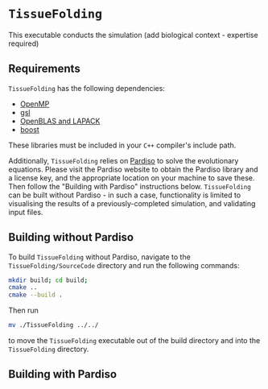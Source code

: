 # `TissueFolding`

This executable conducts the simulation (add biological context - expertise required)

## Requirements

`TissueFolding` has the following dependencies:

- [OpenMP](https://www.openmp.org/)
- [gsl](https://www.gnu.org/software/gsl/)
- [OpenBLAS and LAPACK](https://www.openblas.net/)
- [boost](https://www.boost.org/)

These libraries must be included in your `C++` compiler's include path.

Additionally, `TissueFolding` relies on [Pardiso](https://www.pardiso-project.org/) to solve the evolutionary equations. Please visit the Pardiso website to obtain the Pardiso library and a license key, and the appropriate location on your machine to save these. Then follow the "Building with Pardiso" instructions below. `TissueFolding` can be built without Pardiso - in such a case, functionality is limited to visualising the results of a previously-completed simulation, and validating input files.

## Building without Pardiso

To build `TissueFolding` without Pardiso, navigate to the `TissueFolding/SourceCode` directory and run the following commands:
```bash
mkdir build; cd build;
cmake ..
cmake --build .
```
Then run
```bash
mv ./TissueFolding ../../
```
to move the `TissueFolding` executable out of the build directory and into the `TissueFolding` directory.

## Building with Pardiso